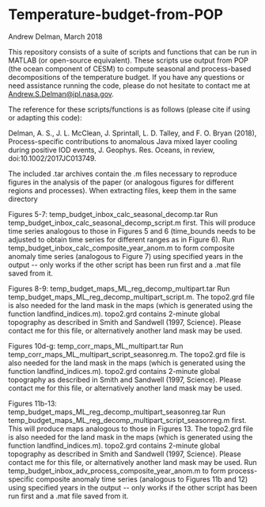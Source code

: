 # Temperature-budget-from-POP

Andrew Delman, March 2018

This repository consists of a suite of scripts and functions that can be run in MATLAB (or open-source equivalent).  These scripts use output from POP (the ocean component of CESM) to compute seasonal and process-based decompositions of the temperature budget.  If you have any questions or need assistance running the code, please do not hesitate to contact me at Andrew.S.Delman@jpl.nasa.gov.

The reference for these scripts/functions is as follows (please cite if using or adapting this code):

Delman, A. S., J. L. McClean, J. Sprintall, L. D. Talley, and F. O. Bryan (2018), Process-specific contributions to anomalous Java mixed layer cooling during positive IOD events, J. Geophys. Res. Oceans, in review, doi:10.1002/2017JC013749.

The included .tar archives contain the .m files necessary to reproduce figures in the analysis of the paper (or analogous figures for different regions and processes).  When extracting files, keep them in the same directory 

Figures 5-7: temp_budget_inbox_calc_seasonal_decomp.tar
Run temp_budget_inbox_calc_seasonal_decomp_script.m first.
This will produce time series analogous to those in Figures 5 and 6 (time_bounds needs to be adjusted to obtain time series for different ranges as in Figure 6).
Run temp_budget_inbox_calc_composite_year_anom.m to form composite anomaly time series (analogous to Figure 7) using specified years in the output -- only works if the other script has been run first and a .mat file saved from it.

Figures 8-9: temp_budget_maps_ML_reg_decomp_multipart.tar
Run temp_budget_maps_ML_reg_decomp_multipart_script.m.
The topo2.grd file is also needed for the land mask in the maps (which is generated using the function landfind_indices.m).  topo2.grd contains 2-minute global topography as described in Smith and Sandwell (1997, Science).  Please contact me for this file, or alternatively another land mask may be used.

Figures 10d-g: temp_corr_maps_ML_multipart.tar
Run temp_corr_maps_ML_multipart_script_seasonreg.m.
The topo2.grd file is also needed for the land mask in the maps (which is generated using the function landfind_indices.m).  topo2.grd contains 2-minute global topography as described in Smith and Sandwell (1997, Science).  Please contact me for this file, or alternatively another land mask may be used.

Figures 11b-13: temp_budget_maps_ML_reg_decomp_multipart_seasonreg.tar
Run temp_budget_maps_ML_reg_decomp_multipart_script_seasonreg.m first.
This will produce maps analogous to those in Figures 13.
The topo2.grd file is also needed for the land mask in the maps (which is generated using the function landfind_indices.m).  topo2.grd contains 2-minute global topography as described in Smith and Sandwell (1997, Science).  Please contact me for this file, or alternatively another land mask may be used.
Run temp_budget_inbox_adv_process_composite_year_anom.m to form process-specific composite anomaly time series (analogous to Figures 11b and 12) using specified years in the output -- only works if the other script has been run first and a .mat file saved from it.
